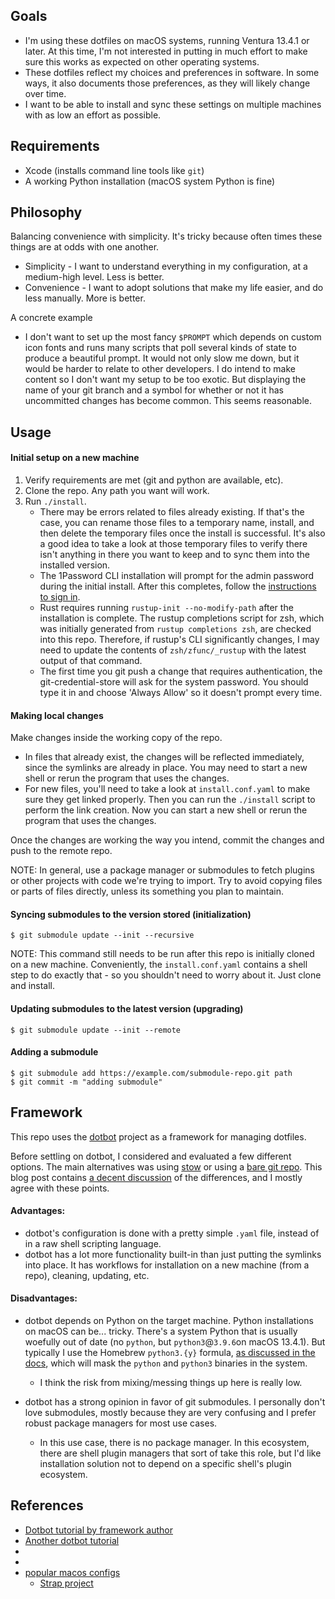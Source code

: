 
## Goals

* I'm using these dotfiles on macOS systems, running Ventura 13.4.1 or later. At this time, I'm not interested in
  putting in much effort to make sure this works as expected on other operating systems.
* These dotfiles reflect my choices and preferences in software. In some ways, it also documents those preferences, as
  they will likely change over time.
* I want to be able to install and sync these settings on multiple machines with as low an effort as possible.

## Requirements

* Xcode (installs command line tools like `git`)
* A working Python installation (macOS system Python is fine)

## Philosophy

Balancing convenience with simplicity. It's tricky because often times these things are at odds with one another.
* Simplicity - I want to understand everything in my configuration, at a medium-high level. Less is better.
* Convenience - I want to adopt solutions that make my life easier, and do less manually. More is better.

A concrete example

* I don't want to set up the most fancy `$PROMPT` which depends on custom icon fonts and runs many scripts that poll
  several kinds of state to produce a beautiful prompt. It would not only slow me down, but it would be harder to
  relate to other developers. I do intend to make content so I don't want my setup to be too exotic. But displaying
  the name of your git branch and a symbol for whether or not it has uncommitted changes has become common. This seems
  reasonable.

## Usage

#### Initial setup on a new machine

1. Verify requirements are met (git and python are available, etc).
2. Clone the repo. Any path you want will work.
3. Run `./install`.
   * There may be errors related to files already existing. If that's the case, you can rename those files to a temporary
     name, install, and then delete the temporary files once the install is successful. It's also a good idea to take
     a look at those temporary files to verify there isn't anything in there you want to keep and to sync them into the
     installed version.
   * The 1Password CLI installation will prompt for the admin password during the initial install. After this completes,
     follow the [instructions to sign in](https://developer.1password.com/docs/cli/get-started#sign-in).
   * Rust requires running `rustup-init --no-modify-path` after the installation is complete. The rustup completions
     script for zsh, which was initially generated from `rustup completions zsh`, are checked into this repo. Therefore,
     if rustup's CLI significantly changes, I may need to update the contents of `zsh/zfunc/_rustup` with the latest
     output of that command.
   * The first time you git push a change that requires authentication, the git-credential-store will ask for the system
     password. You should type it in and choose 'Always Allow' so it doesn't prompt every time.

#### Making local changes

Make changes inside the working copy of the repo.
  * In files that already exist, the changes will be reflected immediately, since the symlinks are already in place. You
may need to start a new shell or rerun the program that uses the changes.
  * For new files, you'll need to take a look at `install.conf.yaml` to make sure they get linked properly. Then you can
run the `./install` script to perform the link creation. Now you can start a new shell or rerun the program that uses
the changes.

Once the changes are working the way you intend, commit the changes and push to the remote repo.

NOTE: In general, use a package manager or submodules to fetch plugins or other projects with code we're trying to
import. Try to avoid copying files or parts of files directly, unless its something you plan to maintain.

#### Syncing submodules to the version stored (initialization)

```
$ git submodule update --init --recursive
```

NOTE: This command still needs to be run after this repo is initially cloned on a new machine. Conveniently, the
`install.conf.yaml` contains a shell step to do exactly that - so you shouldn't need to worry about it. Just clone and
install.

#### Updating submodules to the latest version (upgrading)

```
$ git submodule update --init --remote
```

#### Adding a submodule

```
$ git submodule add https://example.com/submodule-repo.git path
$ git commit -m "adding submodule"
```

## Framework

This repo uses the [dotbot](https://github.com/anishathalye/dotbot) project as a framework for managing dotfiles.

Before settling on dotbot, I considered and evaluated a few different options. The main alternatives was using
[stow](https://alexpearce.me/2016/02/managing-dotfiles-with-stow/) or using a [bare git
repo](https://www.atlassian.com/git/tutorials/dotfiles). This blog post contains [a decent
discussion](https://sgoel.dev/posts/replacing-gnu-stow-with-dotbot/) of the differences, and I mostly agree with these
points.

#### Advantages:
* dotbot's configuration is done with a pretty simple `.yaml` file, instead of in a raw shell scripting language.
* dotbot has a lot more functionality built-in than just putting the symlinks into place. It has workflows for
  installation on a new machine (from a repo), cleaning, updating, etc.

#### Disadvantages:
* dotbot depends on Python on the target machine. Python installations on macOS can be... tricky. There's a system
  Python that is usually woefully out of date (no `python`, but `python3`@`3.9.6`on macOS 13.4.1). But typically I use
  the Homebrew `python3.{y}` formula, [as discussed in the docs](https://docs.brew.sh/Homebrew-and-Python), which will
  mask the `python` and `python3` binaries in the system.
  * I think the risk from mixing/messing things up here is really low.

* dotbot has a strong opinion in favor of git submodules. I personally don't love submodules, mostly because they are
  very confusing and I prefer robust package managers for most use cases.
  * In this use case, there is no package manager. In this ecosystem, there are shell plugin managers that sort of take
    this role, but I'd like installation solution not to depend on a specific shell's plugin ecosystem.

## References

* [Dotbot tutorial by framework author](https://anishathalye.com/managing-your-dotfiles/)
* [Another dotbot tutorial](https://www.elliotdenolf.com/blog/bootstrap-your-dotfiles-with-dotbot)
* [](https://brandon.invergo.net/news/2012-05-26-using-gnu-stow-to-manage-your-dotfiles.html)
* [](https://www.youtube.com/watch?v=CxAT1u8G7is)
* [popular macos configs](https://github.com/mathiasbynens/dotfiles/blob/main/.macos)
  * [Strap project](https://github.com/MikeMcQuaid/strap)
